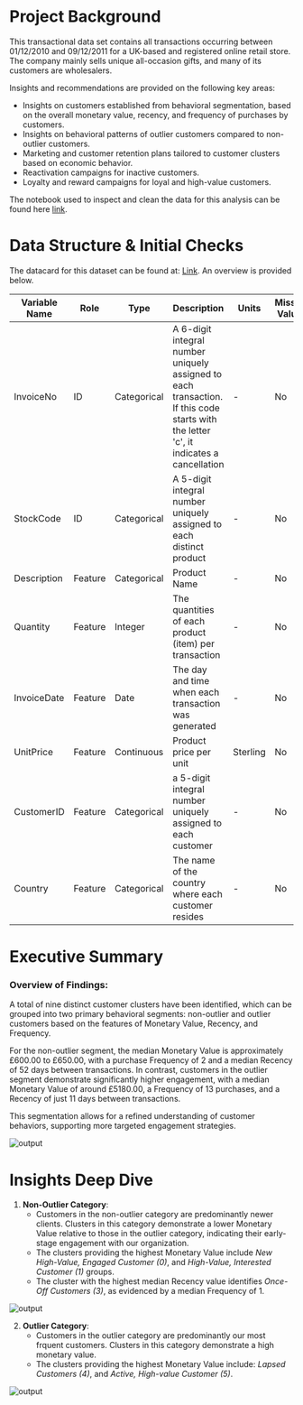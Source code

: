# Project Background

This transactional data set contains all transactions occurring between 01/12/2010 and 09/12/2011 for a UK-based and registered online retail store. The company mainly sells unique all-occasion gifts, and many of its customers are wholesalers.

Insights and recommendations are provided on the following key areas:
* Insights on customers established from behavioral segmentation, based on the overall monetary value, recency, and frequency of purchases by customers.
* Insights on behavioral patterns of outlier customers compared to non-outlier customers.
* Marketing and customer retention plans tailored to customer clusters based on economic behavior.
* Reactivation campaigns for inactive customers.
* Loyalty and reward campaigns for loyal and high-value customers.

The notebook used to inspect and clean the data for this analysis can be found here [link](https://github.com/Just-Aymz/RFM-Segmentation-Analysis/blob/main/Preprocessing.ipynb).

# Data Structure & Initial Checks

The datacard for this dataset can be found at: [Link](https://archive.ics.uci.edu/dataset/352/online+retail). An overview is provided below. 

| Variable Name | Role | Type | Description | Units | Missing Values |
| ------------- | ---- | ---- | ----------- | ----- | -------------- |
| InvoiceNo | ID | Categorical | A 6-digit integral number uniquely assigned to each transaction. If this code starts with the letter 'c', it indicates a cancellation | - | No |
| StockCode | ID | Categorical | A 5-digit integral number uniquely assigned to each distinct product | - | No |
| Description | Feature | Categorical | Product Name | - | No |
| Quantity | Feature | Integer | The quantities of each product (item) per transaction | - | No |
| InvoiceDate | Feature | Date | The day and time when each transaction was generated | - | No |
| UnitPrice | Feature | Continuous | Product price per unit | Sterling | No |
| CustomerID | Feature | Categorical | a 5-digit integral number uniquely assigned to each customer | - | No | 
| Country | Feature | Categorical | The name of the country where each customer resides | - | No |

# Executive Summary 
### **Overview of Findings**:

A total of nine distinct customer clusters have been identified, which can be grouped into two primary behavioral segments: non-outlier and outlier customers based on the features of Monetary Value, Recency, and Frequency.

For the non-outlier segment, the median Monetary Value is approximately £600.00 to £650.00, with a purchase Frequency of 2 and a median Recency of 52 days between transactions. In contrast, customers in the outlier segment demonstrate significantly higher engagement, with a median Monetary Value of around £5180.00, a Frequency of 13 purchases, and a Recency of just 11 days between transactions.

This segmentation allows for a refined understanding of customer behaviors, supporting more targeted engagement strategies.

![output](https://github.com/user-attachments/assets/6cfbd065-7e58-4b91-9ad8-579339009be9)

# Insights Deep Dive
1. **Non-Outlier Category**:
   * Customers in the non-outlier category are predominantly newer clients. Clusters in this category demonstrate a lower Monetary Value relative to those in the outlier category, indicating their early-stage engagement with our organization.
   * The clusters providing the highest Monetary Value include *New High-Value, Engaged Customer (0)*, and *High-Value, Interested Customer (1)* groups.
   * The cluster with the highest median Recency value identifies *Once-Off Customers (3)*, as evidenced by a median Frequency of 1.

![output](https://github.com/user-attachments/assets/66439754-6d80-4c33-a795-29c0ccd1812b)

2. **Outlier Category**:
   * Customers in the outlier category are predominantly our most frquent customers. Clusters in this category demonstrate a high monetary value.
   * The clusters providing the highest Monetary Value include: *Lapsed Customers (4)*, and *Active, High-value Customer (5)*.

![output](https://github.com/user-attachments/assets/d0167b3b-4c39-46dd-9b15-23f0366791bf)


